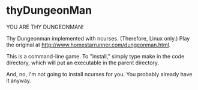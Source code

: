 thyDungeonMan
=============

YOU ARE THY DUNGEONMAN!

Thy Dungeonman implemented with ncurses. (Therefore, Linux only.)  Play the original at http://www.homestarrunner.com/dungeonman.html.

This is a command-line game. To "install," simply type make in the code directory, which will put an executable in the parent directory.

And, no, I'm not going to install ncurses for you. You probably already have it anyway.
